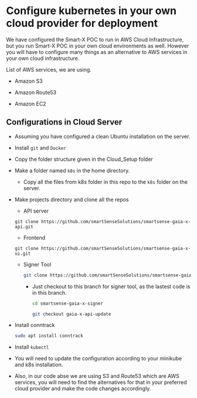 # Configure kubernetes in your own cloud provider for deployment

We have configured the Smart-X POC to run in AWS Cloud Infrastructure, but you run Smart-X POC in your own cloud environments as well. However you will have to configure many things as an alternative to AWS services in your own cloud infrastructure.

List of AWS services, we are using.

-   Amazon S3

-   Amazon Route53

-   Amazon EC2

## Configurations in Cloud Server

-   Assuming you have configured a clean Ubuntu installation on the server.

-   Install `git` and `Docker`

-   Copy the folder structure given in the Cloud_Setup folder

-   Make a folder named `k8s` in the home directory.

    -   Copy all the files from k8s folder in this repo to the `k8s` folder on the server.

-   Make projects directory and clone all the repos

    -   API server

    ```
    git clone https://github.com/smartSenseSolutions/smartsense-gaia-x-api.git
    ```

    -   Frontend

    ```
    git clone https://github.com/smartSenseSolutions/smartsense-gaia-x-ui.git
    ```

    -   Signer Tool

        ```sh
        git clone https://github.com/smartSenseSolutions/smartsense-gaia-x-signer.git
        ```

        -   Just checkout to this branch for signer tool, as the lastest code is in this branch.

            ```sh
            cd smartsense-gaia-x-signer
            ```

            ```sh
            git checkout gaia-x-api-update
            ```

-   Install conntrack

    ```sh
    sudo apt install conntrack
    ```

-   Install `kubectl`

-   You will need to update the configuration according to your minikube and k8s installation.

-   Also, in our code abse we are using S3 and Route53 which are AWS services, you will need to find the alternatives for that in your preferred cloud provider and make the code changes accordingly.
